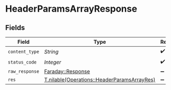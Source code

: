 # HeaderParamsArrayResponse


## Fields

| Field                                                                                          | Type                                                                                           | Required                                                                                       | Description                                                                                    |
| ---------------------------------------------------------------------------------------------- | ---------------------------------------------------------------------------------------------- | ---------------------------------------------------------------------------------------------- | ---------------------------------------------------------------------------------------------- |
| `content_type`                                                                                 | *String*                                                                                       | :heavy_check_mark:                                                                             | N/A                                                                                            |
| `status_code`                                                                                  | *Integer*                                                                                      | :heavy_check_mark:                                                                             | N/A                                                                                            |
| `raw_response`                                                                                 | [Faraday::Response](https://www.rubydoc.info/gems/faraday/Faraday/Response)                    | :heavy_minus_sign:                                                                             | N/A                                                                                            |
| `res`                                                                                          | [T.nilable(Operations::HeaderParamsArrayRes)](../../models/operations/headerparamsarrayres.md) | :heavy_minus_sign:                                                                             | OK                                                                                             |